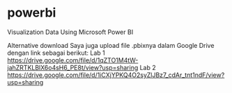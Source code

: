 # powerbi
Visualization Data Using Microsoft Power BI

Alternative download
Saya juga upload file .pbixnya dalam Google Drive dengan link sebagai berikut:
Lab 1
https://drive.google.com/file/d/1qZTO1M4tW-jahZRTKLBlX6o4sH6_PE8t/view?usp=sharing
Lab 2
https://drive.google.com/file/d/1iCXjYPKQ4O2syZlJBz7_cdAr_tnt1ndF/view?usp=sharing
